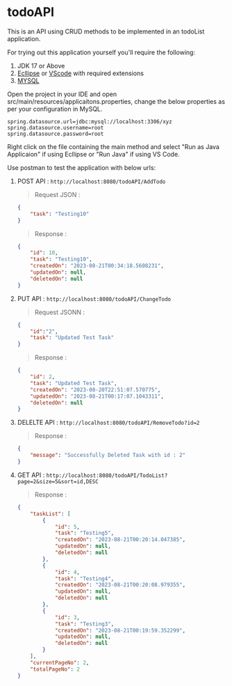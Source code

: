 # todoAPI

This is an API using CRUD methods to be implemented in an todoList application.

For trying out this application yourself you'll require the following:

1. JDK 17 or Above
2. [Ecllipse](https://www.eclipse.org/downloads/) or [VScode](https://code.visualstudio.com/download) with required extensions
3. [MYSQL](https://dev.mysql.com/downloads/installer/)

Open the project in your IDE and open src/main/resources/applicaitons.properties, change the below properties as per your configuration in MySQL.
```
spring.datasource.url=jdbc:mysql://localhost:3306/xyz
spring.datasource.username=root
spring.datasource.password=root
```
Right click on the file containing the main method and select "Run as Java Applicaion" if using Ecllipse or "Run Java" if using VS Code.

Use postman to test the application with below urls:

1. POST API : `http://localhost:8080/todoAPI/AddTodo`
    >Request JSON :
      ```json
      {
          "task": "Testing10"
      }
      ```

    >Response :
      ```json
      {
          "id": 10,
          "task": "Testing10",
          "createdOn": "2023-08-21T00:34:18.5608231",
          "updatedOn": null,
          "deletedOn": null
      }
      ```

2. PUT API : `http://localhost:8080/todoAPI/ChangeTodo`
    >Request JSONN :
    ```json
    {
        "id":"2",
        "task": "Updated Test Task"
    }
    ```
    >Response :
    ```json
    {
        "id": 2,
        "task": "Updated Test Task",
        "createdOn": "2023-08-20T22:51:07.570775",
        "updatedOn": "2023-08-21T00:17:07.1043311",
        "deletedOn": null
    }
    ```

3. DELELTE API : `http://localhost:8080/todoAPI/RemoveTodo?id=2`
    >Response :
    ```json
    {
        "message": "Successfully Deleted Task with id : 2"
    }
    ```

4. GET API : `http://localhost:8080/todoAPI/TodoList?page=2&size=5&sort=id,DESC`
    >Response :
    ```json
    {
        "taskList": [
            {
                "id": 5,
                "task": "Testing5",
                "createdOn": "2023-08-21T00:20:14.047385",
                "updatedOn": null,
                "deletedOn": null
            },
            {
                "id": 4,
                "task": "Testing4",
                "createdOn": "2023-08-21T00:20:08.979355",
                "updatedOn": null,
                "deletedOn": null
            },
            {
                "id": 3,
                "task": "Testing3",
                "createdOn": "2023-08-21T00:19:59.352299",
                "updatedOn": null,
                "deletedOn": null
            }
        ],
        "currentPageNo": 2,
        "totalPageNo": 2
    }
    ```
